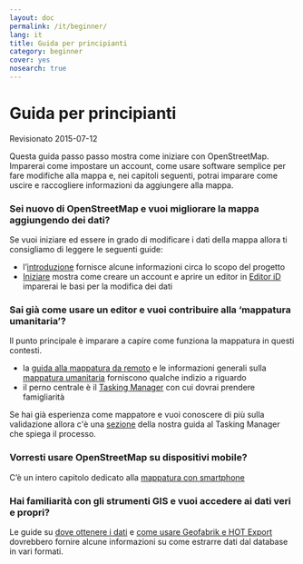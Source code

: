 ```yaml
---
layout: doc
permalink: /it/beginner/
lang: it
title: Guida per principianti
category: beginner
cover: yes
nosearch: true
---
```


Guida per principianti
================

Revisionato 2015-07-12  

Questa guida passo passo mostra come iniziare con OpenStreetMap. Imparerai come impostare un account, come usare software semplice per fare modifiche alla mappa e, nei capitoli seguenti, potrai imparare come uscire e raccogliere informazioni da aggiungere alla mappa. 

### Sei nuovo di OpenStreetMap e vuoi migliorare la mappa aggiungendo dei dati?

Se vuoi iniziare ed essere in grado di modificare i dati della mappa allora ti consigliamo di leggere le seguenti guide:
- l’[introduzione](/it/beginner/introduction/) fornisce alcune informazioni circa lo scopo del progetto
- [Iniziare](/it/beginner/start-osm/) mostra come creare un account e aprire un editor
in [Editor iD](/it/beginner/id-editor/) imparerai le basi per la modifica dei dati


### Sai già come usare un editor e vuoi contribuire alla ‘mappatura umanitaria’?

Il punto principale è imparare a capire come funziona la mappatura in questi contesti.
- la [guida alla mappatura da remoto](/it/coordination/HOT-Remote-Response-Guide/) e le informazioni generali sulla [mappatura umanitaria](/it/coordination/humanitarian/) forniscono qualche indizio a riguardo
- il perno centrale è il [Tasking Manager](/it/coordination/tm-user/)  con cui dovrai prendere famigliarità

Se hai già esperienza come mappatore e vuoi conoscere di più sulla validazione allora c'è una [sezione](/it/coordination/tm-user/#validation) della nostra guida al Tasking Manager che spiega il processo.

### Vorresti usare OpenStreetMap su dispositivi mobile?

C’è un intero capitolo dedicato alla [mappatura con smartphone](/it/mobile-mapping/)


### Hai familiarità con gli strumenti GIS e vuoi accedere ai dati veri e propri?

Le guide su [dove ottenere i dati](/it/osm-data/getting-data/) e [come usare Geofabrik e HOT Export](/it/osm-data/geofabrik-and-hot-export/) dovrebbero fornire alcune informazioni su come estrarre dati dal database in vari formati.